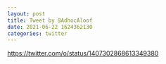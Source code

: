 ```yaml
--- 
layout: post 
title: Tweet by @AdhocAloof 
date: 2021-06-22 1624362130 
categories: twitter 
--- 
```

https://twitter.com/o/status/1407302868613349380